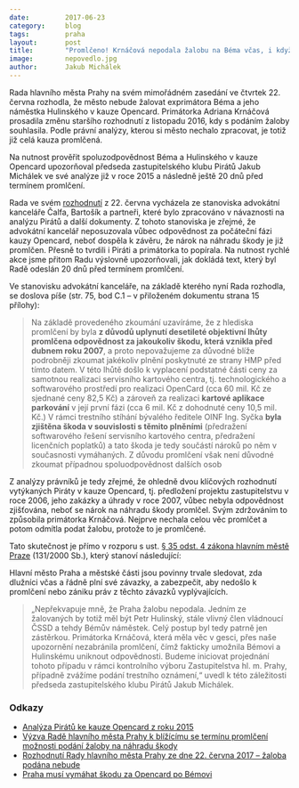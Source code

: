 ```yaml
---
date:         2017-06-23
category:     blog
tags:         praha
layout:       post
title:        "Promlčeno! Krnáčová nepodala žalobu na Béma včas, i když jí Piráti opakovaně varovali."
image:        nepovedlo.jpg
author:       Jakub Michálek
---
```


Rada hlavního města Prahy na svém mimořádném zasedání ve čtvrtek 22. června rozhodla, že město nebude žalovat exprimátora Béma a jeho náměstka Hulinského v kauze Opencard. Primátorka Adriana Krnáčová prosadila změnu staršího rozhodnutí z listopadu 2016, kdy s podáním žaloby souhlasila. Podle právní analýzy, kterou si město nechalo zpracovat, je totiž již celá kauza promlčená.

Na nutnost prověřit spoluzodpovědnost Béma a Hulinského v kauze Opencard upozorňoval předseda zastupitelského klubu Pirátů Jakub Michálek ve své analýze již v roce 2015 a následně ještě 20 dnů před termínem promlčení.

Rada ve svém [rozhodnutí](https://github.com/pirati-cz/KlubPraha/blob/master/materialy/tisky-rady/r-25511-bem-nebude-zalovan.pdf) z 22. června vycházela ze stanoviska advokátní kanceláře Čalfa, Bartošík a partneři, které bylo zpracováno v návaznosti na analýzu Pirátů a další dokumenty. Z tohoto stanoviska je zřejmé, že advokátní kancelář neposuzovala vůbec odpovědnost za počáteční fázi kauzy Opencard, neboť dospěla k závěru, že nárok na náhradu škody je již promlčen. Přesně to tvrdili i Piráti a primátorka to popírala. Na nutnost rychlé akce jsme přitom Radu výslovně upozorňovali, jak dokládá text, který byl Radě odeslán 20 dnů před termínem promlčení. 

Ve stanovisku advokátní kanceláře, na základě kterého nyní Rada rozhodla, se doslova píše (str. 75, bod C.1 – v přiloženém dokumentu strana 15 přílohy):

> Na základě provedeného zkoumání uzavíráme, že z hlediska promlčení by byla **z důvodů uplynutí desetileté objektivní lhůty promlčena odpovědnost za jakoukoliv škodu, která vznikla před dubnem roku 2007**, a proto nepovažujeme za důvodné blíže podrobněji zkoumat jakékoliv plnění poskytnuté ze strany HMP před tímto datem. V této lhůtě došlo k vyplacení podstatné části ceny za samotnou realizaci servisního kartového centra, tj. technologického a softwarového prostředí pro realizaci OpenCard (cca 60 mil. Kč ze sjednané ceny 82,5 Kč) a zároveň za realizaci **kartové aplikace parkování** v její první fázi (cca 6 mil. Kč z dohodnuté ceny 10,5 mil. Kč.) V rámci trestního stíhání bývalého ředitele OINF Ing. Syčka **byla zjištěna škoda v souvislosti s těmito plněními** (předražení softwarového řešení servisního kartového centra, předražení licenčních poplatků) a tato škoda je tedy součástí nároků po něm v současnosti vymáhaných. Z důvodu promlčení však není důvodné zkoumat případnou spoluodpovědnost dalších osob

Z analýzy právníků je tedy zřejmé, že ohledně dvou klíčových rozhodnutí vytýkaných Piráty v kauze Opencard, tj. předložení projektu zastupitelstvu v roce 2006, jeho zakázky a úhrady v roce 2007, vůbec nebyla odpovědnost zjišťována, neboť se nárok na náhradu škody promlčel. Svým zdržováním to způsobila primátorka Krnáčová. Nejprve nechala celou věc promlčet a potom odmítla podat žalobu, protože to je promlčené.

Tato skutečnost je přímo v rozporu s ust. [§ 35 odst. 4 zákona hlavním městě Praze](https://www.zakonyprolidi.cz/cs/2000-131#p35-4) (131/2000 Sb.), který stanoví následující:

Hlavní město Praha a městské části jsou povinny trvale sledovat, zda dlužníci včas a řádně plní své závazky, a zabezpečit, aby nedošlo k promlčení nebo zániku práv z těchto závazků vyplývajících.

> „Nepřekvapuje mně, že Praha žalobu nepodala. Jedním ze žalovaných by totiž měl být Petr Hulinský, stále vlivný člen vládnoucí ČSSD a tehdy Bémův náměstek. Celý postup byl tedy patrně jen zástěrkou. Primátorka Krnáčová, která měla věc v gesci, přes naše upozornění nezabránila promlčení, čímž fakticky umožnila Bémovi a Hulinskému uniknout odpovědnosti. Budeme iniciovat projednání tohoto případu v rámci kontrolního výboru Zastupitelstva hl. m. Prahy, případně zvážíme podání trestního oznámení,“ uvedl k této záležitosti předseda zastupitelského klubu Pirátů Jakub Michálek. 

### Odkazy 

* [Analýza Pirátů ke kauze Opencard z roku 2015](https://github.com/pirati-cz/KlubPraha/blob/master/spisy/2015/147-opencard-I/1-zadost/attachments/oc-aktualni.pdf)
* [Výzva Radě hlavního města Prahy k blížícímu se termínu promlčení možnosti podání žaloby na náhradu škody](https://praha.pirati.cz/dvacet-dni-do-promlceni.html)
* [Rozhodnutí Rady hlavního města Prahy ze dne 22. června 2017 – žaloba podána nebude](https://github.com/pirati-cz/KlubPraha/blob/master/materialy/tisky-rady/r-25511-bem-nebude-zalovan.pdf)
* [Praha musí vymáhat škodu za Opencard po Bémovi](https://praha.pirati.cz/opencard.html)

